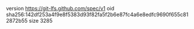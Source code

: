 version https://git-lfs.github.com/spec/v1
oid sha256:142df253a4f9e8f5383d93f82fa5f2b6e87fc4a6e8edfc9690f655c812872b55
size 3285
